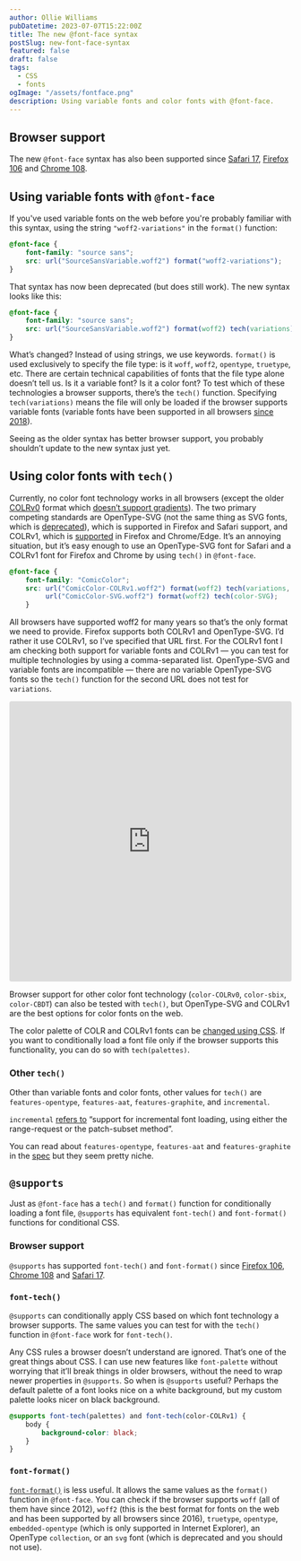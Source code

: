 ```yaml
---
author: Ollie Williams
pubDatetime: 2023-07-07T15:22:00Z
title: The new @font-face syntax
postSlug: new-font-face-syntax
featured: false
draft: false
tags:
  - CSS
  - fonts
ogImage: "/assets/fontface.png"
description: Using variable fonts and color fonts with @font-face.  
---
```


## Browser support

The new `@font-face` syntax has also been supported since [Safari 17](https://developer.apple.com/documentation/safari-release-notes/safari-17-release-notes#CSS:~:text=and%20%40font%2Dface%20src%20tech().), [Firefox 106](https://bugzilla.mozilla.org/show_bug.cgi?id=1786493#:~:text=Having%20just%20updated%20%40font%2Dface%20src%3A%20format()%20in%20bug%201784058%20and%20bug%20650372%20to%20follow%20the%20current%20spec%2C%20and%20added%20the%20tech()%20function) and [Chrome 108](https://chromestatus.com/feature/5088679224147968).

## Using variable fonts with `@font-face`
If you've used variable fonts on the web before you're probably familiar with this syntax, using the string `"woff2-variations"` in the `format()` function: 

```css
@font-face {
    font-family: "source sans";
    src: url("SourceSansVariable.woff2") format("woff2-variations");
}
```
That syntax has now been deprecated (but does still work). The new syntax looks like this: 

```css
@font-face {
    font-family: "source sans";
    src: url("SourceSansVariable.woff2") format(woff2) tech(variations);
}
```
What’s changed? Instead of using strings, we use keywords. `format()` is used exclusively to specify the file type: is it `woff`, `woff2`, `opentype`, `truetype`, etc. There are certain technical capabilities of fonts that the file type alone doesn’t tell us. Is it a variable font? Is it a color font? To test which of these technologies a browser supports, there’s the `tech()` function. Specifying `tech(variations)` means the file will only be loaded if the browser supports variable fonts (variable fonts have been supported in all browsers [since 2018](https://caniuse.com/variable-fonts)). 

Seeing as the older syntax has better browser support, you probably shouldn’t update to the new syntax just yet. 

## Using color fonts with `tech()`
Currently, no color font technology works in all browsers (except the older [COLRv0](https://caniuse.com/colr) format which [doesn’t support gradients](https://css-tricks.com/colrv1-and-css-font-palette-web-typography/#aa-colrv0-and-colrv1)). The two primary competing standards are OpenType-SVG (not the same thing as SVG fonts, which is [deprecated](https://glyphsapp.com/learn/creating-an-svg-color-font#:~:text=luckily%2C%20it%20has%20become%20extinct)), which is supported in Firefox and Safari support, and COLRv1, which is [supported](https://caniuse.com/colr-v1) in Firefox and Chrome/Edge.  It’s an annoying situation, but it’s easy enough to use an OpenType-SVG font for Safari and a COLRv1 font for Firefox and Chrome by using `tech()` in `@font-face`. 

```css
@font-face {
    font-family: "ComicColor";
    src: url("ComicColor-COLRv1.woff2") format(woff2) tech(variations, color-COLRv1),
         url("ComicColor-SVG.woff2") format(woff2) tech(color-SVG);
    }
```
All browsers have supported woff2 for many years so that’s the only format we need to provide. Firefox supports both COLRv1 and OpenType-SVG. I’d rather it use COLRv1, so I’ve specified that URL first. For the COLRv1 font I am checking both support for variable fonts and COLRv1 — you can test for multiple technologies by using a comma-separated list. OpenType-SVG and variable fonts are incompatible — there are no variable OpenType-SVG fonts so the `tech()` function for the second URL does not test for `variations`.

<iframe src="https://codesandbox.io/embed/funny-lewin-6gdqnf?fontsize=14&hidenavigation=1&theme=dark"
     style="width:100%; height:500px; border:0; border-radius: 4px; overflow:hidden;"
     title="COLRv1 + OpenType-SVG Color fonts"
     allow="accelerometer; ambient-light-sensor; camera; encrypted-media; geolocation; gyroscope; hid; microphone; midi; payment; usb; vr; xr-spatial-tracking"
     sandbox="allow-forms allow-modals allow-popups allow-presentation allow-same-origin allow-scripts"
   ></iframe>

Browser support for other color font technology (`color-COLRv0`, `color-sbix`, `color-CBDT`) can also be tested with `tech()`, but OpenType-SVG and COLRv1 are the best options for color fonts on the web.

The color palette of COLR and COLRv1 fonts can be [changed using CSS](https://css-tricks.com/colrv1-and-css-font-palette-web-typography/#aa-colr-and-css). If you want to conditionally load a font file only if the browser supports this functionality, you can do so with `tech(palettes)`.

### Other `tech()`

Other than variable fonts and color fonts, other values for `tech()` are `features-opentype`, `features-aat`, `features-graphite`, and `incremental`. 

`incremental` [refers to](https://www.w3.org/TR/css-fonts-4/#font-tech-definitions:~:text=The%20incremental%20tech%20refers%20to%20client%20support%20for%20incremental%20font%20loading%2C%20using%20either%20the%20range%2Drequest%20or%20the%20patch%2Dsubset%20method) “support for incremental font loading, using either the range-request or the patch-subset method”.

You can read about `features-opentype`, `features-aat` and `features-graphite` in the [spec](https://www.w3.org/TR/css-fonts-4/#font-tech-definitions) but they seem pretty niche.

## `@supports` 

Just as `@font-face` has a `tech()` and `format()` function for conditionally loading a font file, `@supports` has equivalent `font-tech()`  and `font-format()` functions for conditional CSS.

### Browser support
`@supports` has supported `font-tech()` and `font-format()` since [Firefox 106](https://developer.mozilla.org/en-US/docs/Mozilla/Firefox/Releases/106#css), [Chrome 108](https://developer.chrome.com/blog/new-in-chrome-108/#colrv1-support:~:text=font%2Dtech()%20and%20font%2Dformat()) and [Safari 17](https://developer.apple.com/documentation/safari-release-notes/safari-17-release-notes#CSS).

### `font-tech()`

`@supports` can conditionally apply CSS based on which font technology a browser supports. The same values you can test for with the `tech()` function in `@font-face` work for `font-tech()`.

Any CSS rules a browser doesn’t understand are ignored. That’s one of the great things about CSS. I can use new features like `font-palette` without worrying that it’ll break things in older browsers, without the need to wrap newer properties in `@supports`. So when is `@supports` useful? Perhaps the default palette of a font looks nice on a white background, but my custom palette looks nicer on black background. 

```css
@supports font-tech(palettes) and font-tech(color-COLRv1) {
    body {
        background-color: black;
    }
}
```

### `font-format()`

[`font-format()`](https://developer.mozilla.org/en-US/docs/Web/CSS/@supports#font-tech:~:text=in%20the%20font-,font%2Dformat(),-This%20function%20checks) is less useful. It allows the same values as the `format()` function in `@font-face`. You can check if the browser supports `woff` (all of them have since 2012), `woff2` (this is the best format for fonts on the web and has been supported by all browsers since 2016), `truetype`, `opentype`, `embedded-opentype` (which is only supported in Internet Explorer), an OpenType `collection`, or an `svg` font (which is deprecated and you should not use).
